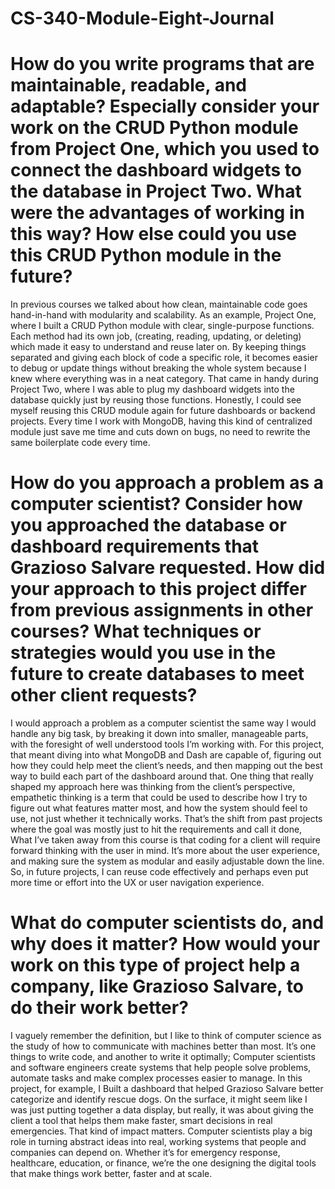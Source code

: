 # CS-340-Module-Eight-Journal
# How do you write programs that are maintainable, readable, and adaptable? Especially consider your work on the CRUD Python module from Project One, which you used to connect the dashboard widgets to the database in Project Two. What were the advantages of working in this way? How else could you use this CRUD Python module in the future?

In previous courses we talked about how clean, maintainable code goes hand-in-hand with modularity and scalability. As an example, Project One, where I built a CRUD Python module with clear, single-purpose functions. Each method had its own job, (creating, reading, updating, or deleting) which made it easy to understand and reuse later on.
By keeping things separated and giving each block of code a specific role, it becomes easier to debug or update things without breaking the whole system because I knew where everything was in a neat category. That came in handy during Project Two, where I was able to plug my dashboard widgets into the database quickly just by reusing those functions. Honestly, I could see myself reusing this CRUD module again for future dashboards or backend projects. Every time I work with MongoDB, having this kind of centralized module just save me time and cuts down on bugs, no need to rewrite the same boilerplate code every time.  


# How do you approach a problem as a computer scientist? Consider how you approached the database or dashboard requirements that Grazioso Salvare requested. How did your approach to this project differ from previous assignments in other courses? What techniques or strategies would you use in the future to create databases to meet other client requests?

I would approach a problem as a computer scientist the same way I would handle any big task, by breaking it down into smaller, manageable parts, with the foresight of well understood tools I’m working with. For this project, that meant diving into what MongoDB and Dash are capable of, figuring out how they could help meet the client’s needs, and then mapping out the best way to build each part of the dashboard around that.
One thing that really shaped my approach here was thinking from the client’s perspective, empathetic thinking is a term that could be used to describe how I try to figure out what features matter most, and how the system should feel to use, not just whether it technically works. That’s the shift from past projects where the goal was mostly just to hit the requirements and call it done,
What I’ve taken away from this course is that coding for a client will require forward thinking with the user in mind.  It’s more about the user experience, and making sure the system as modular and easily adjustable down the line. So, in future projects, I can reuse code effectively and perhaps even put more time or effort into the UX or user navigation experience.


# What do computer scientists do, and why does it matter? How would your work on this type of project help a company, like Grazioso Salvare, to do their work better?

I vaguely remember the definition, but I like to think of computer science as the study of how to communicate with machines better than most. It’s one things to write code, and another to write it optimally; Computer scientists and software engineers create systems that help people solve problems, automate tasks and make complex processes easier to manage.
In this project, for example, I Built a dashboard that helped Grazioso Salvare better categorize and identify rescue dogs. On the surface, it might seem like I was just putting together a data display, but really, it was about giving the client a tool that helps them make faster, smart decisions in real emergencies. That kind of impact matters.
Computer scientists play a big role in turning abstract ideas into real, working systems that people and companies can depend on. Whether it’s for emergency response, healthcare, education, or finance, we’re the one designing the digital tools that make things work better, faster and at scale. 
